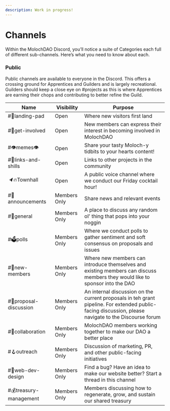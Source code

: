 ```yaml
---
description: Work in progress!
---
```


# Channels

Within the MolochDAO Discord, you’ll notice a suite of Categories each full of different sub-channels. Here’s what you need to know about each.

### Public <a href="public" id="public"></a>

Public channels are available to everyone in the Discord. This offers a crossing ground for Apprentices and Guilders and is largely recreational. Guilders should keep a close eye on #projects as this is where Apprentices are earning their chops and contributing to better refine the Guild.

| Name                     | Visibility   | Purpose                                                                                                                                              |
| ------------------------ | ------------ | ---------------------------------------------------------------------------------------------------------------------------------------------------- |
| #🛬landing-pad           | Open         | Where new visitors first land                                                                                                                        |
| _#_🤔get-involved        | Open         | New members can express their interest in becoming involved in MolochDAO                                                                             |
| #👁memes👁               | Open         | Share your tasty Moloch-y tidbits to your hearts content!                                                                                            |
| _#_🔗links-and-shills    | Open         | Links to other projects in the community                                                                                                             |
| _🔈_🔥Townhall           | Open         | A public voice channel where we conduct our Friday cocktail hour!                                                                                    |
| _#_📯announcements       | Members Only | Share news and relevant events                                                                                                                       |
| _#_🧬general             | Members Only | A place to discuss any random ol' thing that pops into your noggin                                                                                   |
| _#_🗳polls               | Members Only | Where we conduct polls to gather sentiment and soft consensus on proposals and issues                                                                |
| _#_🧐new-members         | Members Only | Where new members can introduce themselves and existing members can discuss members they would like to sponsor into the DAO                          |
| _#_📝proposal-discussion | Members Only | An internal discussion on the current proposals in teh grant pipeline. For extended public-facing discussion, please navigate to the Discourse forum |
| _#_🤝collaboration       | Members Only | MolochDAO members working together to make our DAO a better place                                                                                    |
| #🪝outreach              | Members Only | Discussion of marketing, PR, and other public-facing initiatives                                                                                     |
| #🏹web-dev-design        | Members Only | Find a bug? Have an idea to make our website better? Start a thread in this channel                                                                  |
| #💰treasury-management   | Members Only | Members discussing how to regenerate, grow, and sustain our shared treasury                                                                          |

####
